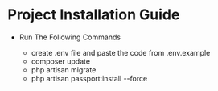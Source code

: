 <h1>Project Installation Guide</h1>

<ul>
	<li>Run The Following Commands</li>
	<ul>
		<li>create .env file and paste the code from .env.example</li>
		<li>composer update</li>
		<li>php artisan migrate</li>
		<li>php artisan passport:install --force</li>
	</ul>
</ul>